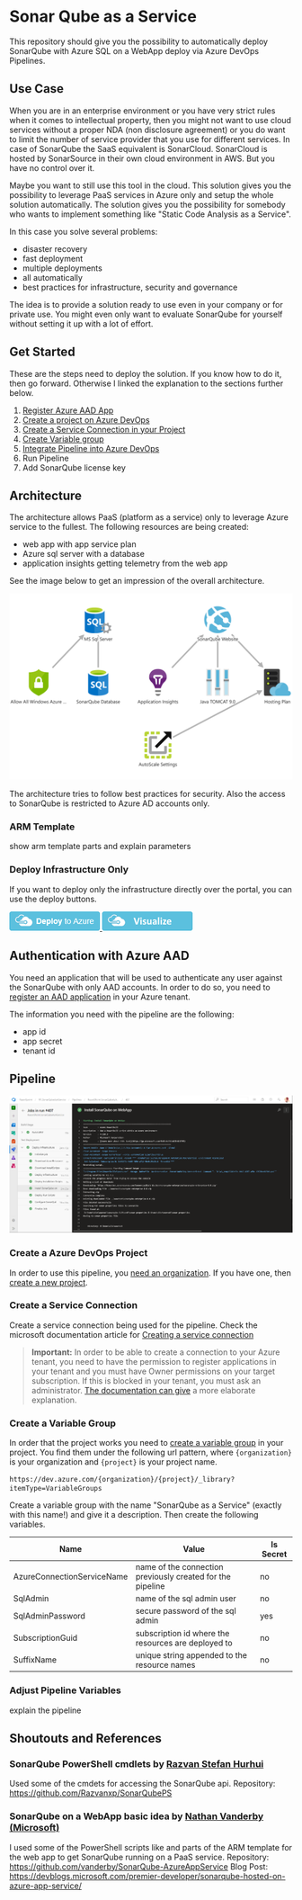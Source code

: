 # Sonar Qube as a Service

This repository should give you the possibility to automatically deploy SonarQube with Azure SQL on a WebApp deploy via Azure DevOps Pipelines.

## Use Case

When you are in an enterprise environment or you have very strict rules when it comes to intellectual property, then you might not want to use cloud services without a proper NDA (non disclosure agreement) or you do want to limit the number of service provider that you use for different services. In case of SonarQube the SaaS equivalent is SonarCloud. SonarCloud is hosted by SonarSource in their own cloud environment in AWS. But you have no control over it.

Maybe you want to still use this tool in the cloud. This solution gives you the possibility to leverage PaaS services in Azure only and setup the whole solution automatically. The solution gives you the possibility for somebody who wants to implement something like "Static Code Analysis as a Service".

In this case you solve several problems:

* disaster recovery
* fast deployment
* multiple deployments
* all automatically
* best practices for infrastructure, security and governance

The idea is to provide a solution ready to use even in your company or for private use. You might even only want to evaluate SonarQube for yourself without setting it up with a lot of effort.

## Get Started

These are the steps need to deploy the solution. If you know how to do it, then go forward. Otherwise I linked the explanation to the sections further below.

1. [Register Azure AAD App](#Authentication-with-Azure-AAD)
2. [Create a project on Azure DevOps](#Create-a-Azure-DevOps-Project)
3. [Create a Service Connection in your Project](#Create-a-Service-Connection)
4. [Create Variable group](#Create-a-Variable-Group)
5. [Integrate Pipeline into Azure DevOps]()
6. Run Pipeline
7. Add SonarQube license key

## Architecture

The architecture allows PaaS (platform as a service) only to leverage Azure service to the fullest. The following resources are being created:

* web app with app service plan
* Azure sql server with a database
* application insights getting telemetry from the web app

See the image below to get an impression of the overall architecture.

![arm-template-architecture.png](Images/arm-template-architecture.png)

The architecture tries to follow best practices for security.
Also the access to SonarQube is restricted to Azure AD accounts only.

### ARM Template

show arm template parts and explain parameters

### Deploy Infrastructure Only

If you want to deploy only the infrastructure directly over the portal, you can use the deploy buttons.

<a href="https://portal.azure.com/#create/Microsoft.Template/uri/https%3A%2F%2Fraw.githubusercontent.com%2FRazorSPoint%2FSonarQubeAsAService%2Fmaster%2FARM%2Fsonar.azuredeploy.json" target="_blank">
    <img src="https://raw.githubusercontent.com/RazorSPoint/SonarQubeAsAService/master/Images/deploytoazure.png"/>
</a> <a href="http://armviz.io/#/?load=https%3A%2F%2Fraw.githubusercontent.com%2FRazorSPoint%2FSonarQubeAsAService%2Fmaster%2FARM%2Fsonar.azuredeploy.json" target="_blank">
    <img src="https://raw.githubusercontent.com/RazorSPoint/SonarQubeAsAService/master/Images/visualizebutton.png"/>
</a>

## Authentication with Azure AAD

You need an application that will be used to authenticate any user against the SonarQube with only AAD accounts. In order to do so, you need to [register an AAD application](https://docs.microsoft.com/en-us/graph/auth-register-app-v2) in your Azure tenant.

The information you need with the pipeline are the following:

* app id
* app secret
* tenant id

## Pipeline

![](Images/2019-12-27-18-33-30.png)

### Create a Azure DevOps Project

In order to use this pipeline, you [need an organization](https://docs.microsoft.com/en-us/azure/devops/organizations/accounts/create-organization?view=azure-devops). If you have one, then [create a new project](https://docs.microsoft.com/en-us/azure/devops/organizations/projects/create-project?view=azure-devops&tabs=preview-page#create-a-project).

### Create a Service Connection

Create a service connection being used for the pipeline. Check the microsoft documentation article for [Creating a service connection](https://docs.microsoft.com/en-us/azure/devops/pipelines/library/service-endpoints?view=azure-devops&tabs=yaml#create-a-service-connection)

> **Important:** In order to be able to create a connection to your Azure tenant, you need to have the permission to register applications in your tenant and you must have Owner permissions on your target subscription. If this is blocked in your tenant, you must ask an administrator. [The documentation can give](https://docs.microsoft.com/en-us/azure/devops/pipelines/library/connect-to-azure?view=azure-devops#create-an-azure-resource-manager-service-connection-with-an-existing-service-principal) a more elaborate explanation.

### Create a Variable Group

In order that the project works you need to [create a variable group](https://docs.microsoft.com/en-us/azure/devops/pipelines/library/variable-groups?view=azure-devops&tabs=yaml#create-a-variable-group) in your project.
You find them under the following url pattern, where `{organization}` is your organization and `{project}` is your project name.

```HTTP
https://dev.azure.com/{organization}/{project}/_library?itemType=VariableGroups
```

Create a variable group with the name "SonarQube as a Service" (exactly with this name!) and give it a description.
Then create the following variables.

|Name  |Value  |Is Secret  |
|---------|---------|---------|
|AzureConnectionServiceName     |  name of the connection previously created for the pipeline       |   no      |
|SqlAdmin     | name of the sql admin user        |   no      |
|SqlAdminPassword     | secure password of the sql admin       |  yes       |
|SubscriptionGuid     | subscription id where the resources are deployed to        |  no       |
|SuffixName     |  unique string appended to the resource names       |     no    |

### Adjust Pipeline Variables

explain the pipeline

## Shoutouts and References

### SonarQube PowerShell cmdlets by [Razvan Stefan Hurhui](https://github.com/Razvanxp)
Used some of the cmdets for accessing the SonarQube api.
Repository: https://github.com/Razvanxp/SonarQubePS

### SonarQube on a WebApp basic idea by [Nathan Vanderby (Microsoft)](https://github.com/vanderby)
I used some of the PowerShell scripts like and parts of the ARM template for the web app to get SonarQube running on a PaaS service.
Repository: https://github.com/vanderby/SonarQube-AzureAppService
Blog Post: https://devblogs.microsoft.com/premier-developer/sonarqube-hosted-on-azure-app-service/
